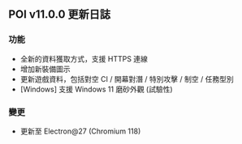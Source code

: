 ## POI v11.0.0 更新日誌

### 功能

- 全新的資料獲取方式，支援 HTTPS 連線
- 增加新裝備圖示
- 更新遊戲資料，包括對空 CI / 開幕對潛 / 特別攻擊 / 制空 / 任務型別
- [Windows] 支援 Windows 11 磨砂外觀 (試驗性)

### 變更

- 更新至 Electron@27 (Chromium 118)
